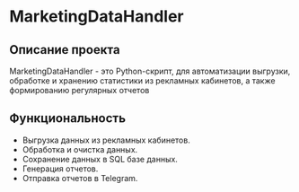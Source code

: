 # MarketingDataHandler
## Описание проекта
MarketingDataHandler - это Python-скрипт, для автоматизации выгрузки, обработке и хранению статистики из рекламных кабинетов, а также формированию регулярных отчетов

## Функциональность
- Выгрузка данных из рекламных кабинетов.
- Обработка и очистка данных.
- Сохранение данных в SQL базе данных.
- Генерация отчетов.
- Отправка отчетов в Telegram.